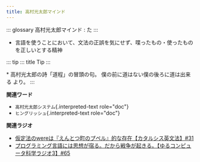```yaml
---
title: 高村光太郎マインド
---
```


::: glossary
高村光太郎マインド : た
:::

-   言語を使うことにおいて、文法の正誤を気にせず、喋ったもの・使ったものを正しいとする精神

::: tip
::: title
Tip
:::

\* 高村光太郎の詩「道程」の冒頭の句。
僕の前に道はない僕の後ろに道は出来る より。
:::

**関連ワード**

-   `高村光太郎システム`{.interpreted-text role="doc"}
-   `ヒングリッシュ`{.interpreted-text role="doc"}

**関連ラジオ**

-   [仮定法のwereは『えんとつ町のプペル』的な存在【カタルシス英文法】#31](https://www.youtube.com/watch?v=OGdECZ_nZnM)
-   [プログラミング言語には思想が宿る。だから戦争が起きる。【ゆるコンピュータ科学ラジオ3】#65](https://www.youtube.com/watch?v=qNHfKNjX8Us)
